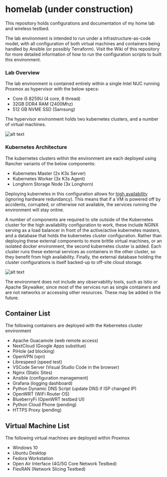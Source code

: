 # homelab (under construction)
This repository holds configurations and documentation of my home lab and wireless testbed. 

The lab environment is intended to run under a infrastructure-as-code model, with all configuration of both virtual machines and containers being handled by Ansible (or possibly Terraform). Visit the Wiki of this repository for more detailed information of how to run the configuration scripts to built this environment. 

### Lab Overview

The lab environment is contained entirely within a single Intel NUC running Proxmox as hypervisor with the below specs: 

- Core i5 8259U (4 core, 8 thread)
- 32GB DDR4 RAM (2400Mhz)
- 512 GB NVME SSD (Samsung)

The hypervisor environment holds two kubernetes clusters, and a number of virtual machines.

![alt text](https://github.com/stevenplatt/homelab/blob/main/img/lab_topology.jpg?raw=true)

### Kubernetes Architecture

The kubernetes clusters within the environment are each deployed using Rancher variants of the below components: 

- Kubernetes Master (2x K3s Server)
- Kubernetes Worker (3x K3s Agent)
- Longhorn Storage Node (3x Longhorn)

Deploying kubernetes in this configuration allows for [high availability](https://rancher.com/docs/k3s/latest/en/architecture/) (ignoring hardware redundancy). This means that if a VM is powered off by accidents, corrupted, or otherwise not available, the services running the environment will stay online. 

A number of components are required to site outside of the Kubernetes cluster for the high availability configuration to work, these include NGINX serving as a load balancer in front of the active/active kubernetes masters, and a database that holds the kubernetes cluster configuration. Rather than deploying these external components to more brittle virtual machines, or an isolated docker environment, the second kubernetes cluster is added. Each cluster runs these external services as containers in the other cluster, so they benefit from high availability. Finally, the external database holding the cluster configurations is itself backed-up to off-site cloud storage.

![alt text](https://github.com/stevenplatt/homelab/blob/main/img/kubernetes_architecture.jpg?raw=true)

The environment does not include any observability tools, such as Istio or Apache Skywalker, since most of the services run as single containers and are not networks or accessing other resources. These may be added in the future. 

## Container List
The following containers are deployed with the Kebernetes cluster environment

- Apache Guacamole (web remote access)
- NextCloud (Google Apps substitue)
- PiHole (ad blocking)
- OpenVPN (vpn)
- Librespeed (speed test)
- VSCode Server (Visual Studio Code in the browser)
- Nginx (Static Sites)
- Ansible (configuration management)
- Grafana (logging dashboard)
- Python Dynamic DNS Script (update DNS if ISP changed IP)
- OpenWRT (WiFi Router OS)
- BlueberryFi (OpenWRT testbed UI)
- Python Cloud Phone (pending)
- HTTPS Proxy (pending)

## Virtual Machine List
The following virtual machines are deployed within Proxmox

- Windows 10
- Ubuntu Desktop
- Fedora Workstation
- Open Air Interface (4G/5G Core Network Testbed)
- FlexRAN (Network Slicing Testbed)
